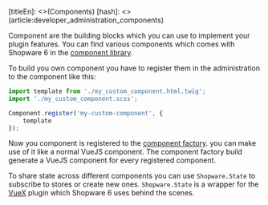 [titleEn]: <>(Components)
[hash]: <>(article:developer_administration_components)

Component are the building blocks which you can use to implement your plugin features.
You can find various components which comes with Shopware 6 in the [component library](https://component-library.shopware.com/).

To build you own component you have to register them in the administration to the component like this:

```js
import template from './my_custom_component.html.twig';
import './my_custom_component.scss';

Component.register('my-custom-component', {
    template
});
```

Now you component is registered to the [component factory](./../../60-references-internals/110-administration-component-factory.md).
you can make use of it like a normal VueJS component. The component factory build generate a VueJS component for every registered component.

To share state across different components you can use `Shopware.State` to subscribe to stores or create new ones.
`Shopware.State` is a wrapper for the [VueX](https://vuex.vuejs.org) plugin which Shopware 6 uses behind the scenes.
